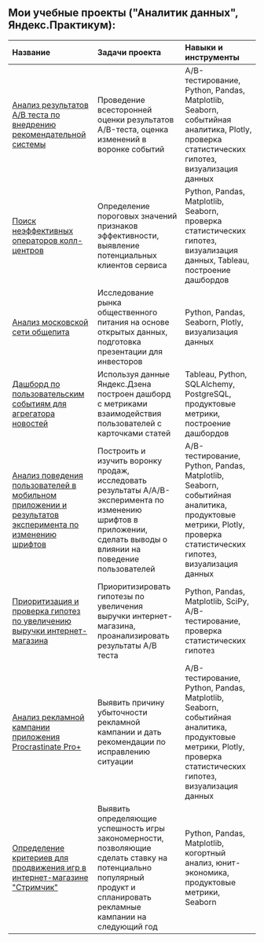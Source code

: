 ## Мои учебные проекты ("Аналитик данных", Яндекс.Практикум):

| Название | Задачи проекта | Навыки и инструменты |
| :-------------------- |:---------------------------|:---------------------------|
| [Анализ результатов A/B теста по внедрению рекомендательной системы](https://github.com/AleksandrK86/practicum/tree/main/ab_test_recom_syst) | Проведение всесторонней оценки результатов A/B-теста, оценка изменений в воронке событий | A/B-тестирование, Python, Pandas, Matplotlib, Seaborn, событийная аналитика, Plotly, проверка статистических гипотез, визуализация данных |
| [Поиск неэффективных операторов колл-центров](https://github.com/AleksandrK86/practicum/tree/main/telecom_opeartors) | Определение пороговых значений признаков эффективности,  выявление потенциальных клиентов сервиса | Python, Pandas, Matplotlib, Seaborn, проверка статистических гипотез, визуализация данных, Tableau, построение дашбордов |
| [Анализ московской сети общепита](https://github.com/AleksandrK86/practicum/tree/main/coffee_places) | Исследование рынка общественного питания на основе открытых данных, подготовка презентации для инвесторов | Python, Pandas, Seaborn, Plotly, визуализация данных |
| [Дашборд по пользовательским событиям для агрегатора новостей](https://github.com/AleksandrK86/practicum/tree/main/dash_dzen) | Используя данные Яндекс.Дзена построен дашборд с метриками взаимодействия пользователей с карточками статей | Tableau, Python, SQLAlchemy, PostgreSQL, продуктовые метрики, построение дашбордов 
| [Анализ поведения пользователей в мобильном приложении и результатов эксперимента по изменению шрифтов](https://github.com/AleksandrK86/practicum/tree/main/events_analysis) | Построить и изучить воронку продаж, исследовать результаты A/A/B-эксперимента по изменению шрифтов в приложении, сделать выводы о влиянии на поведение пользователей | A/B-тестирование, Python, Pandas, Matplotlib, Seaborn, событийная аналитика, продуктовые метрики, Plotly, проверка статистических гипотез, визуализация данных |
| [Приоритизация и проверка гипотез по увеличению выручки интернет-магазина](https://github.com/AleksandrK86/practicum/tree/main/hypothesis) | Приоритизировать гипотезы по увеличения выручки интернет-магазина, проанализировать результаты А/В теста | Python, Pandas, Matplotlib, SciPy, A/B-тестирование, проверка статистических гипотез |
| [Анализ рекламной кампании приложения Procrastinate Pro+](https://github.com/AleksandrK86/practicum/tree/main/mrkt) | Выявить причину убыточности рекламной кампании и дать рекомендации по исправлению ситуации | A/B-тестирование, Python, Pandas, Matplotlib, Seaborn, событийная аналитика, продуктовые метрики, Plotly, проверка статистических гипотез, визуализация данных |
| [Определение критериев для продвижения игр в интернет-магазине "Стримчик"](https://github.com/AleksandrK86/practicum/tree/main/strimchik) | Выявить определяющие успешность игры закономерности, позволяющие сделать ставку на потенциально популярный продукт и спланировать рекламные кампании на следующий год | Python, Pandas, Matplotlib, когортный анализ, юнит-экономика, продуктовые метрики, Seaborn |
